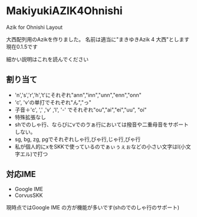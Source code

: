 # MakiyukiAZIK4Ohnishi
Azik  for Ohnishi Layout

大西配列用のAzikを作りました。
名前は適当に"まきゆきAzik 4 大西"とします
現在0.1.5です

細かい説明はこれを読んでください

[](https://makiyuki.blog/blog/makiyukiazik4ohnishi.html)

## 割り当て
- 'n','s','r','h','t'にそれぞれ"ann","inn","unn","enn","onn"
- 'c', 'v'の単打でそれぞれ"ん","っ"
- 子音＋'c', ',' ,'v' ,'l', '-' でそれぞれ"ou","ai","ei","uu", "oi"
- 特殊拡張なし
- shでのしゃ行、ならびにvでのゔぁ行においては撥音や二重母音をサポートしない。
- sg, bg, zg, pgでそれぞれしゃ行,びゃ行,じゃ行,ぴゃ行
- 私が個人的にxをSKKで使っているのでぁぃぅぇぉなどの小さい文字はl(小文字エル)で打つ

## 対応IME
- Google IME
- CorvusSKK

現時点ではGoogle IME の方が機能が多いです(shのでのしゃ行のサポート)
